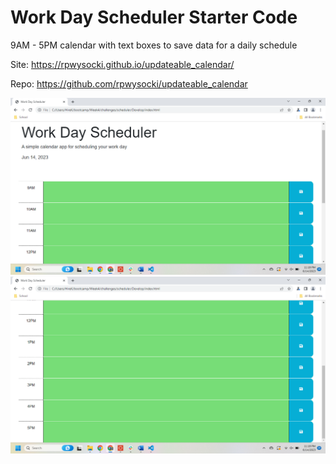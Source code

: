 # Work Day Scheduler Starter Code
9AM - 5PM calendar with text boxes 
to save data for a daily schedule

Site: https://rpwysocki.github.io/updateable_calendar/

Repo: https://github.com/rpwysocki/updateable_calendar

![Alt text](image.png)
![Alt text](image-1.png)